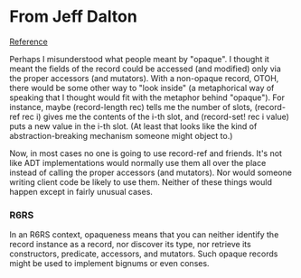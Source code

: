 
# From Jeff Dalton

[Reference](http://groups.csail.mit.edu/mac/ftpdir/scheme-mail/HTML/rrrs-1996/msg00162.html)

Perhaps I misunderstood what people meant by "opaque".  I
thought it meant the fields of the record could be accessed
(and modified) only via the proper accessors (and mutators).
With a non-opaque record, OTOH, there would be some other
way to "look inside" (a metaphorical way of speaking that
I thought would fit with the metaphor behind "opaque").
For instance, maybe (record-length rec) tells me the number
of slots, (record-ref rec i) gives me the contents of the
i-th slot, and (record-set! rec i value) puts a new value
in the i-th slot.  (At least that looks like the kind of
abstraction-breaking mechanism someone might object to.)

Now, in most cases no one is going to use record-ref and friends.
It's not like ADT implementations would normally use them all over
the place instead of calling the proper accessors (and mutators).
Nor would someone writing client code be likely to use them.
Neither of these things would happen except in fairly unusual
cases.

### R6RS

In an R6RS context, opaqueness means that you can neither identify the record instance as a record, nor discover its type, nor retrieve its constructors, predicate, accessors, and mutators.  Such opaque records might be used to implement bignums or even conses.

